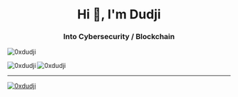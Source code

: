 <h1 align="center">Hi 👋, I'm Dudji</h1>
<h3 align="center">Into Cybersecurity / Blockchain</h3>

<p align="left"> <img src="https://komarev.com/ghpvc/?username=0xdudji&label=Profile%20views&color=0e75b6&style=flat" alt="0xdudji" /> </p>
  
<p><img align="left" src="https://github-readme-stats.vercel.app/api/top-langs?username=0xdudji&show_icons=true&locale=en&layout=compact" alt="0xdudji" /></p>

<p><img align="center" src="https://github-readme-streak-stats.herokuapp.com/?user=0xdudji&" alt="0xdudji" /></p>

-------

<p align="left"> <a href="https://github.com/ryo-ma/github-profile-trophy"><img src="https://github-profile-trophy.vercel.app/?username=0xdudji" alt="0xdudji" /></a> </p>

